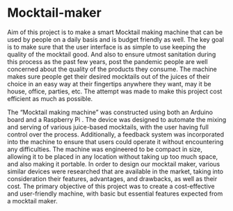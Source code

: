 # Mocktail-maker

Aim of this project is to make a smart Mocktail making machine that can be used by people on a daily basis and is budget friendly as well. The key goal is to make sure that the user interface is as simple to use keeping the quality of the mocktail good. And also to ensure utmost sanitation during this process as the past few years, post the pandemic people are well concerned about the quality of the products they consume. The machine makes sure people get their desired mocktails out of the juices of their choice in an easy way at their fingertips anywhere they want, may it be house, office, parties, etc. The attempt was made to make this project cost efficient as much as possible.

The “Mocktail making machine” was constructed using both an Arduino board and a Raspberry Pi . The device was designed to automate the mixing and serving of various juice-based mocktails, with the user having full control over the process. Additionally, a feedback system was incorporated into the machine to ensure that users could operate it without encountering any difficulties. The machine was engineered to be compact in size, allowing it to be placed in any location without taking up too much space, and also making it portable. In order to design our mocktail maker, various similar devices were researched that are available in the market, taking into consideration their features, advantages, and drawbacks, as well as their cost. The primary objective of this project was to create a cost-effective and user-friendly machine, with basic but essential features expected from a mocktail maker.
